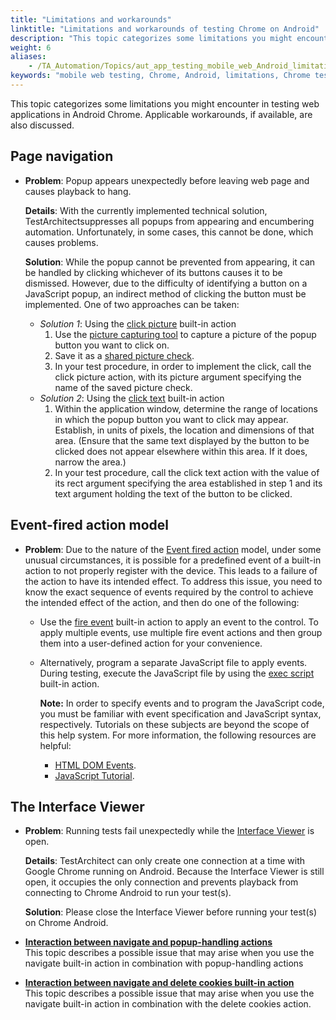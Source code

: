 ```yaml
--- 
title: "Limitations and workarounds"
linktitle: "Limitations and workarounds of testing Chrome on Android"
description: "This topic categorizes some limitations you might encounter in testing web applications in Android Chrome. Applicable workarounds, if available, are also discussed."
weight: 6
aliases: 
    - /TA_Automation/Topics/aut_app_testing_mobile_web_Android_limitations.html
keywords: "mobile web testing, Chrome, Android, limitations, Chrome testing, Android"
---
```


This topic categorizes some limitations you might encounter in testing web applications in Android Chrome. Applicable workarounds, if available, are also discussed.

## Page navigation

-   **Problem**: Popup appears unexpectedly before leaving web page and causes playback to hang.

    **Details**: With the currently implemented technical solution, TestArchitectsuppresses all popups from appearing and encumbering automation. Unfortunately, in some cases, this cannot be done, which causes problems.

    **Solution**: While the popup cannot be prevented from appearing, it can be handled by clicking whichever of its buttons causes it to be dismissed. However, due to the difficulty of identifying a button on a JavaScript popup, an indirect method of clicking the button must be implemented. One of two approaches can be taken:

    -   *Solution 1*: Using the [click picture](/TA_Automation/Topics/bia_click_picture.html) built-in action
        1.  Use the [picture capturing tool](/TA_Help/Topics/Additional_features_image_capturing_tool.html) to capture a picture of the popup button you want to click on.
        2.  Save it as a [shared picture check](/TA_Help/Topics/Projects_and_tests_picture_check.html).
        3.  In your test procedure, in order to implement the click, call the click picture action, with its picture argument specifying the name of the saved picture check.
    -   *Solution 2*: Using the [click text](/TA_Automation/Topics/bia_click_text.html) built-in action
        1.  Within the application window, determine the range of locations in which the popup button you want to click may appear. Establish, in units of pixels, the location and dimensions of that area. \(Ensure that the same text displayed by the button to be clicked does not appear elsewhere within this area. If it does, narrow the area.\)
        2.  In your test procedure, call the click text action with the value of its rect argument specifying the area established in step 1 and its text argument holding the text of the button to be clicked.

## Event-fired action model

-   **Problem**: Due to the nature of the [Event fired action](/TA_Automation/Topics/aut_app_testing_mobile_web_Safari.html#li_b5n_gll_yq) model, under some unusual circumstances, it is possible for a predefined event of a built-in action to not properly register with the device. This leads to a failure of the action to have its intended effect. To address this issue, you need to know the exact sequence of events required by the control to achieve the intended effect of the action, and then do one of the following:
    -   Use the [fire event](/TA_Automation/Topics/bia_fire_event.html) built-in action to apply an event to the control. To apply multiple events, use multiple fire event actions and then group them into a user-defined action for your convenience.
    -   Alternatively, program a separate JavaScript file to apply events. During testing, execute the JavaScript file by using the [exec script](/TA_Automation/Topics/bia_exec_script.html) built-in action.

        **Note:** In order to specify events and to program the JavaScript code, you must be familiar with event specification and JavaScript syntax, respectively. Tutorials on these subjects are beyond the scope of this help system. For more information, the following resources are helpful:

        -   [HTML DOM Events](http://www.w3schools.com/jsref/dom_obj_event.asp).
        -   [JavaScript Tutorial](http://www.w3schools.com/js/).

## The Interface Viewer

-   **Problem**: Running tests fail unexpectedly while the [Interface Viewer](/TA_Help/Topics/Interface_def_Viewer.html) is open.

    **Details**: TestArchitect can only create one connection at a time with Google Chrome running on Android. Because the Interface Viewer is still open, it occupies the only connection and prevents playback from connecting to Chrome Android to run your test\(s\).

    **Solution**: Please close the Interface Viewer before running your test\(s\) on Chrome Android.


-   **[Interaction between navigate and popup-handling actions](/TA_Automation/Topics/aut_app_testing_Android_mobile_web_navigate.html)**  
This topic describes a possible issue that may arise when you use the navigate built-in action in combination with popup-handling actions
-   **[Interaction between navigate and delete cookies built-in action](/TA_Automation/Topics/aut_app_testing_Android_mobile_web_navigate_delete_cookies.html)**  
This topic describes a possible issue that may arise when you use the navigate built-in action in combination with the delete cookies action.



